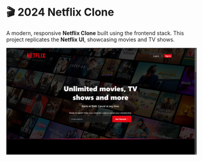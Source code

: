 # 🎬 2024 Netflix Clone

A modern, responsive **Netflix Clone** built using the  frontend stack. This project replicates the **Netflix UI**, showcasing movies and TV shows.


![Netflix Clone Preview](https://github.com/Yash-Bandal/NetFlix-remake-v2024/blob/2df57a9f75c27dcfedb32f4360e81887f44c861d/NetFlix_YB.png) 
